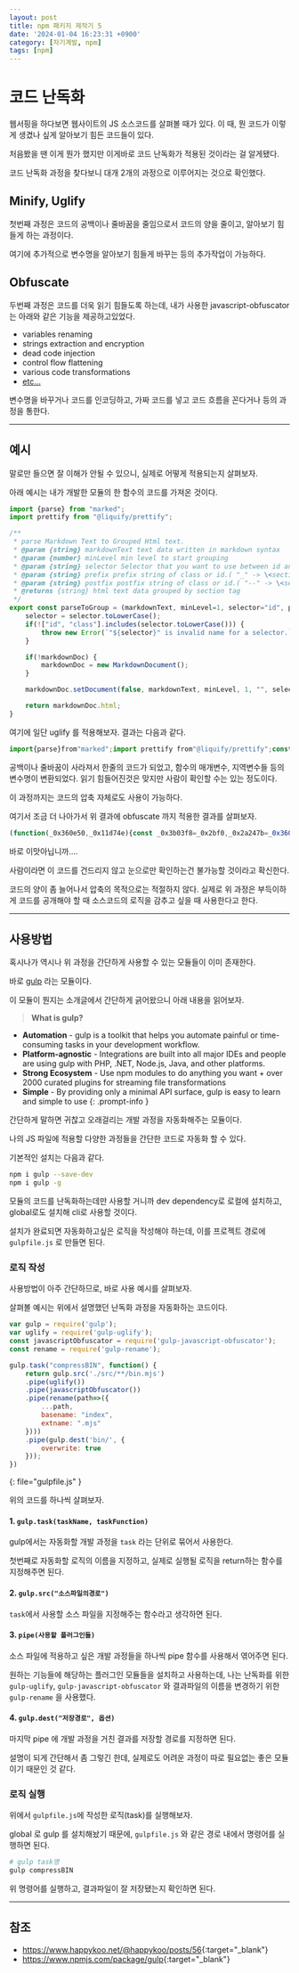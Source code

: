 ```yaml
---
layout: post
title: npm 패키지 제작기 5
date: '2024-01-04 16:23:31 +0900'
category: [자기계발, npm]
tags: [npm]
---
```


# 코드 난독화
웹서핑을 하다보면 웹사이트의 JS 소스코드를 살펴볼 때가 있다. 이 때, 뭔 코드가 이렇게 생겼나 싶게 알아보기 힘든 코드들이 있다.

처음봤을 땐 이게 뭔가 했지만 이게바로 코드 난독화가 적용된 것이라는 걸 알게됐다.

코드 난독화 과정을 찾다보니 대개 2개의 과정으로 이루어지는 것으로 확인했다.

## Minify, Uglify
첫번째 과정은 코드의 공백이나 줄바꿈을 줄임으로서 코드의 양을 줄이고, 알아보기 힘들게 하는 과정이다.

여기에 추가적으로 변수명을 알아보기 힘들게 바꾸는 등의 추가작업이 가능하다.

## Obfuscate
두번째 과정은 코드를 더욱 읽기 힘들도록 하는데, 내가 사용한 javascript-obfuscator는 아래와 같은 기능을 제공하고있었다.

- variables renaming
- strings extraction and encryption
- dead code injection
- control flow flattening
- various code transformations
- [etc...](https://github.com/javascript-obfuscator/javascript-obfuscator#javascript-obfuscator-options)

변수명을 바꾸거나 코드를 인코딩하고, 가짜 코드를 넣고 코드 흐름을 꼰다거나 등의 과정을 통한다.

---

## 예시
말로만 들으면 잘 이해가 안될 수 있으니, 실제로 어떻게 적용되는지 살펴보자.

아래 예시는 내가 개발한 모듈의 한 함수의 코드를 가져온 것이다.

```js
import {parse} from "marked";
import prettify from "@liquify/prettify";

/**
 * parse Markdown Text to Grouped Html text.
 * @param {string} markdownText text data written in markdown syntax
 * @param {number} minLevel min level to start grouping
 * @param {string} selector Selector that you want to use between id and class.(Possible values - All upper or lower cases of "class" and "id")
 * @param {string} prefix prefix string of class or id.( "_" -> \<section class="_h1-1"> )
 * @param {string} postfix postfix string of class or id.( "--" -> \<section class="_h1--1"> )
 * @returns {string} html text data grouped by section tag
 */
export const parseToGroup = (markdownText, minLevel=1, selector="id", prefix="_", postfix="-") => {
    selector = selector.toLowerCase();
    if(!["id", "class"].includes(selector.toLowerCase())) {
        throw new Error(`"${selector}" is invalid name for a selector.`);
    }

    if(!markdownDoc) {
        markdownDoc = new MarkdownDocument();
    }

    markdownDoc.setDocument(false, markdownText, minLevel, 1, "", selector, prefix, postfix);

    return markdownDoc.html;
}
```

여기에 일단 uglify 를 적용해보자. 결과는 다음과 같다.

```js
import{parse}from"marked";import prettify from"@liquify/prettify";const parseToGroup=(o,r=1,e="id",t="_",a="-")=>{if(e=e.toLowerCase(),["id","class"].includes(e.toLowerCase()))return(markdownDoc=markdownDoc||new MarkdownDocument).setDocument(!1,o,r,1,"",e,t,a),markdownDoc.html;throw new Error(`"${e}" is invalid name for a selector.`)};export{parseToGroup};
```

공백이나 줄바꿈이 사라져서 한줄의 코드가 되었고, 함수의 매개변수, 지역변수들 등의 변수명이 변환되었다. 읽기 힘들어진것은 맞지만 사람이 확인할 수는 있는 정도이다.

이 과정까지는 코드의 압축 자체로도 사용이 가능하다.

여기서 조금 더 나아가서 위 결과에 obfuscate 까지 적용한 결과를 살펴보자.

```js
(function(_0x360e50,_0x11d74e){const _0x3b03f8=_0x2bf0,_0x2a247b=_0x360e50();while(!![]){try{const _0x52477e=parseInt(_0x3b03f8(0x18f))/0x1*(-parseInt(_0x3b03f8(0x189))/0x2)+parseInt(_0x3b03f8(0x18c))/0x3+-parseInt(_0x3b03f8(0x191))/0x4+parseInt(_0x3b03f8(0x192))/0x5+parseInt(_0x3b03f8(0x197))/0x6*(-parseInt(_0x3b03f8(0x18a))/0x7)+-parseInt(_0x3b03f8(0x194))/0x8*(-parseInt(_0x3b03f8(0x18b))/0x9)+-parseInt(_0x3b03f8(0x18d))/0xa*(-parseInt(_0x3b03f8(0x18e))/0xb);if(_0x52477e===_0x11d74e)break;else _0x2a247b['push'](_0x2a247b['shift']());}catch(_0x294a39){_0x2a247b['push'](_0x2a247b['shift']());}}}(_0x137f,0x7700f));function _0x137f(){const _0x2eebd8=['194968FGkgmd','includes','toLowerCase','6VpemSW','315890jqWUCe','6385911WsmNob','180omOdmR','1416930hDCHOS','10bHPEaU','8642051ECnDxB','1ntaWqA','\x22\x20is\x20invalid\x20name\x20for\x20a\x20selector.','2464172YqZFQQ','2141645SHNnHc','class'];_0x137f=function(){return _0x2eebd8;};return _0x137f();}import{parse}from'marked';import _0x14ab5b from'@liquify/prettify';const parseToGroup=(_0x2ff51c,_0x30b819=0x1,_0x30ac68='id',_0x4f290c='_',_0x1feabc='-')=>{const _0x1bc1a4=_0x2bf0;if(_0x30ac68=_0x30ac68[_0x1bc1a4(0x196)](),['id',_0x1bc1a4(0x193)][_0x1bc1a4(0x195)](_0x30ac68[_0x1bc1a4(0x196)]()))return(markdownDoc=markdownDoc||new MarkdownDocument())['setDocument'](!0x1,_0x2ff51c,_0x30b819,0x1,'',_0x30ac68,_0x4f290c,_0x1feabc),markdownDoc['html'];throw new Error('\x22'+_0x30ac68+_0x1bc1a4(0x190));};function _0x2bf0(_0x375df5,_0xc65535){const _0x137f29=_0x137f();return _0x2bf0=function(_0x2bf02f,_0x868080){_0x2bf02f=_0x2bf02f-0x189;let _0x1d712d=_0x137f29[_0x2bf02f];return _0x1d712d;},_0x2bf0(_0x375df5,_0xc65535);}export{parseToGroup};
```

바로 이맛아닙니까....

사람이라면 이 코드를 건드리지 않고 눈으로만 확인하는건 불가능할 것이라고 확신한다.

코드의 양이 좀 늘어나서 압축의 목적으로는 적절하지 않다. 실제로 위 과정은 부득이하게 코드를 공개해야 할 때 소스코드의 로직을 감추고 싶을 때 사용한다고 한다.

---

## 사용방법
혹시나가 역시나 위 과정을 간단하게 사용할 수 있는 모듈들이 이미 존재한다.

바로 [gulp](https://www.npmjs.com/package/gulp) 라는 모듈이다.

이 모듈이 뭔지는 소개글에서 간단하게 긁어왔으니 아래 내용을 읽어보자.

> **What is gulp?**
- **Automation** - gulp is a toolkit that helps you automate painful or time-consuming tasks in your development workflow.
- **Platform-agnostic** - Integrations are built into all major IDEs and people are using gulp with PHP, .NET, Node.js, Java, and other platforms.
- **Strong Ecosystem** - Use npm modules to do anything you want + over 2000 curated plugins for streaming file transformations
- **Simple** - By providing only a minimal API surface, gulp is easy to learn and simple to use
{: .prompt-info }

간단하게 말하면 귀찮고 오래걸리는 개발 과정을 자동화해주는 모듈이다.

나의 JS 파일에 적용할 다양한 과정들을 간단한 코드로 자동화 할 수 있다.

기본적인 설치는 다음과 같다.

```bash
npm i gulp --save-dev
npm i gulp -g
```

모듈의 코드를 난독화하는데만 사용할 거니까 dev dependency로 로컬에 설치하고, global로도 설치해 cli로 사용할 것이다.

설치가 완료되면 자동화하고싶은 로직을 작성해야 하는데, 이를 프로젝트 경로에 `gulpfile.js` 로 만들면 된다.

### 로직 작성
사용방법이 아주 간단하므로, 바로 사용 예시를 살펴보자.

살펴볼 예시는 위에서 설명했던 난독화 과정을 자동화하는 코드이다.

```js
var gulp = require('gulp');
var uglify = require('gulp-uglify');
const javascriptObfuscator = require('gulp-javascript-obfuscator');
const rename = require('gulp-rename');

gulp.task("compressBIN", function() {
    return gulp.src('./src/**/bin.mjs')
    .pipe(uglify())
    .pipe(javascriptObfuscator())
    .pipe(rename(path=>({
        ...path,
        basename: "index",
        extname: ".mjs"
    })))
    .pipe(gulp.dest('bin/', {
        overwrite: true
    }));
})
```
{: file="gulpfile.js" }

위의 코드를 하나씩 살펴보자.

#### 1. `gulp.task(taskName, taskFunction)`

gulp에서는 자동화할 개발 과정을 `task` 라는 단위로 묶어서 사용한다.

첫번째로 자동화할 로직의 이름을 지정하고, 실제로 실행될 로직을 return하는 함수를 지정해주면 된다.

#### 2. `gulp.src("소스파일의경로")`

`task`에서 사용할 소스 파일을 지정해주는 함수라고 생각하면 된다.

#### 3. `pipe(사용할 플러그인들)`

소스 파일에 적용하고 싶은 개발 과정들을 하나씩 pipe 함수를 사용해서 엮어주면 된다. 

원하는 기능들에 해당하는 플러그인 모듈들을 설치하고 사용하는데, 나는 난독화를 위한 `gulp-uglify`, `gulp-javascript-obfuscator` 와 결과파일의 이름을 변경하기 위한 `gulp-rename` 을 사용했다.

#### 4. `gulp.dest("저장경로", 옵션)`

마지막 pipe 에 개발 과정을 거친 결과를 저장할 경로를 지정하면 된다.

설명이 되게 간단해서 좀 그렇긴 한데, 실제로도 어려운 과정이 따로 필요없는 좋은 모듈이기 때문인 것 같다.

### 로직 실행
위에서 `gulpfile.js`에 작성한 로직(task)를 실행해보자.

global 로 gulp 를 설치해놨기 때문에, `gulpfile.js` 와 같은 경로 내에서 명령어를 실행하면 된다.

```bash
# gulp task명
gulp compressBIN
```

위 명령어를 실행하고, 결과파일이 잘 저장됐는지 확인하면 된다.

---

## 참조
- <https://www.happykoo.net/@happykoo/posts/56>{:target="_blank"}
- <https://www.npmjs.com/package/gulp>{:target="_blank"}